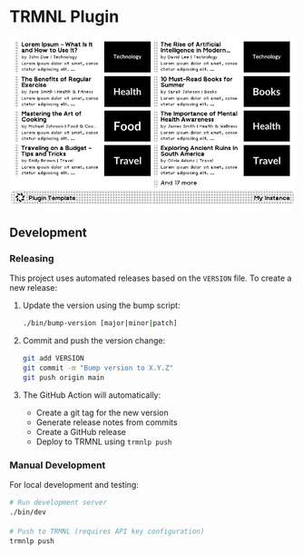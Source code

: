 # TRMNL Plugin

![screenshot](assets/screenshot.png)

## Development

### Releasing

This project uses automated releases based on the `VERSION` file. To create a new release:

1. Update the version using the bump script:
   ```bash
   ./bin/bump-version [major|minor|patch]
   ```

2. Commit and push the version change:
   ```bash
   git add VERSION
   git commit -m "Bump version to X.Y.Z"
   git push origin main
   ```

3. The GitHub Action will automatically:
   - Create a git tag for the new version
   - Generate release notes from commits
   - Create a GitHub release
   - Deploy to TRMNL using `trmnlp push`

### Manual Development

For local development and testing:

```bash
# Run development server
./bin/dev

# Push to TRMNL (requires API key configuration)
trmnlp push
```
